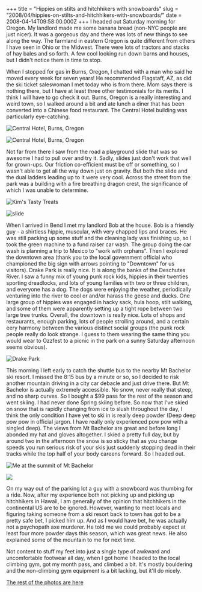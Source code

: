 +++
title = "Hippies on stilts and hitchhikers with snowboards"
slug = "2008/04/hippies-on-stilts-and-hitchhikers-with-snowboards/"
date = 2008-04-14T09:58:00.000Z
+++
I headed out Saturday morning for Oregon. My landlord made me some banana bread (non-NYC people are just nicer). It was a gorgeous day and there was lots of new things to see along the way. The farmland in eastern Oregon is quite different from others I have seen in Ohio or the Midwest. There were lots of tractors and stacks of hay bales and so forth. A few cool looking run down barns and houses, but I didn't notice them in time to stop.

When I stopped for gas in Burns, Oregon, I chatted with a man who said he moved every week for seven years! He recommended Flagstaff, AZ, as did the ski ticket saleswoman I met today who is from there. Mom says there is nothing there, but I have at least three other testimonials for its merits. I think I will have to go check it out. Burns, Oregon is a really interesting and weird town, so I walked around a bit and ate lunch a diner that has been converted into a Chinese food restaurant. The Central Hotel building was particularly eye-catching.

![Central Hotel, Burns, Oregon](/photos/bend_2008_part_1/024_central_hotel_art.jpg)

![Central Hotel, Burns, Oregon](/photos/bend_2008_part_1/025_central_hotel.jpg)

Not far from there I saw from the road a playground slide that was so awesome I had to pull over and try it. Sadly, slides just don't work that well for grown-ups. Our friction co-efficient must be off or something, so I wasn't able to get all the way down just on gravity. But both the slide and the dual ladders leading up to it were very cool. Across the street from the park was a building with a fire breathing dragon crest, the significance of which I was unable to determine.

![Kim's Tasty Treats](/photos/bend_2008_part_1/031_kims_tasty_treats.jpg)

![slide](/photos/bend_2008_part_1/034_slide.jpg)

When I arrived in Bend I met my landlord Bob at the house. Bob is a friendly guy - a shirtless hippie, muscular, with very chapped lips and braces. He was still packing up some stuff and the cleaning lady was finishing up, so I took the green machine to a fund raiser car wash. The group doing the car wash is planning a trip to Mexico to "work with orphans". Then I explored the downtown area (thank you to the local government official who championed the big sign with arrows pointing to "Downtown" for us visitors). Drake Park is really nice. It is along the banks of the Deschutes River. I saw a funny mix of young punk rock kids, hippies in their twenties sporting dreadlocks, and lots of young families with two or three children, and everyone has a dog. The dogs were enjoying the weather, periodically venturing into the river to cool or and/or harass the geese and ducks. One large group of hippies was engaged in hacky sack, hula hoop, stilt walking, and some of them were apparently setting up a tight rope between two large tree trunks. Overall, the downtown is really nice. Lots of shops and restaurants, enough parking, lots of people strolling around, and a certain eery harmony between the various distinct social groups (the punk rock people really do look strange. I guess to them wearing the same thing you would wear to Ozzfest to a picnic in the park on a sunny Saturday afternoon seems obvious).

![Drake Park](/photos/bend_2008_part_1/047_drake_park.jpg)

This morning I left early to catch the shuttle bus to the nearby Mt Bachelor ski resort. I missed the 8:15 bus by a minute or so, so I decided to risk another mountain driving in a city car debacle and just drive there. But Mt Bachelor is actually extremely accessible. No snow, never really that steep, and no sharp curves. So I bought a $99 pass for the rest of the season and went skiing. I had never done Spring skiing before. So now that I've skied on snow that is rapidly changing from ice to slush throughout the day, I think the only condition I have yet to ski in is really deep powder (Deep deep pow pow in official jargon. I have really only experienced pow pow with a singled deep). The views from Mt Bachelor are great and before long I abonded my hat and gloves altogether. I skied a pretty full day, but by around two in the afternoon the snow is so sticky that as you change speeds you run serious risk of your skis just suddenly stopping dead in their tracks while the top half of your body careens forward. So I headed out.

![Me at the summit of Mt Bachelor](/photos/bend_2008_part_1/055_mt_bachelor.jpg)

![](/photos/bend_2008_part_1/058_mt_bachelor.jpg)

On my way out of the parking lot a guy with a snowboard was thumbing for a ride. Now, after my experience both not picking up and picking up hitchhikers in Hawaii, I am generally of the opinion that hitchhikers in the continental US are to be ignored. However, wanting to meet locals and figuring taking someone from a ski resort back to town has got to be a pretty safe bet, I picked him up. And as I would have bet, he was actually not a psychopath axe murderer. He told me we could probably expect at least four more powder days this season, which was great news. He also explained some of the mountain to me for next time.

Not content to stuff my feet into just a single type of awkward and uncomfortable footwear all day, when I got home I headed to the local climbing gym, got my month pass, and climbed a bit. It's mostly bouldering and the non-climbing gym equipment is a bit lacking, but it'll do nicely.

[The rest of the photos are here](http://peterlyons.com/app/photos?gallery=bend_2008_part_1)